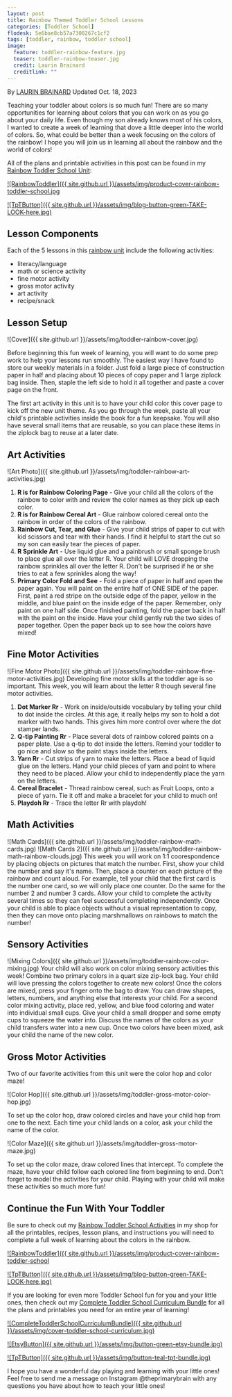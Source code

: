 ```yaml
---
layout: post
title: Rainbow Themed Toddler School Lessons
categories: [Toddler School]
flodesk: 5e6bae8cb57a7300267c1cf2
tags: [toddler, rainbow, toddler school]
image:
  feature: toddler-rainbow-feature.jpg
  teaser: toddler-rainbow-teaser.jpg
  credit: Laurin Brainard
  creditlink: ""
---
```

By [LAURIN BRAINARD](https://theprimarybrain.com/menu/about/) Updated Oct. 18, 2023

Teaching your toddler about colors is so much fun! There are so many opportunities for learning about colors that you can work on as you go about your daily life. Even though my son already knows most of his colors, I wanted to create a week of learning that dove a little deeper into the world of colors. So, what could be better than a week focusing on the colors of the rainbow! I hope you will join us in learning all about the rainbow and the world of colors!

All of the plans and printable activities in this post can be found in my [Rainbow Toddler School Unit](https://www.teacherspayteachers.com/Product/Rainbow-Toddler-Activities-Preschool-Curriculum-Theme-and-Lesson-Plans-4058381?utm_source=PB%20Blog&utm_campaign=Rainbow%20Toddler%20School%20Unit):

[![RainbowToddler]({{ site.github.url }}/assets/img/product-cover-rainbow-toddler-school.jpg](https://www.teacherspayteachers.com/Product/Rainbow-Toddler-Activities-Preschool-Curriculum-Theme-and-Lesson-Plans-4058381?utm_source=PB%20Blog&utm_campaign=Rainbow%20Toddler%20School%20Unit)


[![TpTButton]({{ site.github.url }}/assets/img/blog-button-green-TAKE-LOOK-here.jpg)](https://www.teacherspayteachers.com/Product/Rainbow-Toddler-Activities-Preschool-Curriculum-Theme-and-Lesson-Plans-4058381?utm_source=PB%20Blog&utm_campaign=Rainbow%20Toddler%20School%20Unit)

## Lesson Components
Each of the 5 lessons in this [rainbow unit](https://www.teacherspayteachers.com/Product/Rainbow-Toddler-Activities-Preschool-Curriculum-Theme-and-Lesson-Plans-4058381?utm_source=PB%20Blog&utm_campaign=Rainbow%20Toddler%20School%20Unit) include the following activities:
- literacy/language
- math or science activity
- fine motor activity
- gross motor activity
- art activity
- recipe/snack

## Lesson Setup
![Cover]({{ site.github.url }}/assets/img/toddler-rainbow-cover.jpg)

Before beginning this fun week of learning, you will want to do some prep work to help your lessons run smoothly. The easiest way I have found to store our weekly materials in a folder. Just fold a large piece of construction paper in half and placing about 10 pieces of copy paper and 1 large ziplock bag inside. Then, staple the left side to hold it all together and paste a cover page on the front. 

The first art activity in this unit is to have your child color this cover page to kick off the new unit theme. As you go through the week, paste all your child's printable activities inside the book for a fun keepsake. You will also have several small items that are reusable, so you can place these items in the ziplock bag to reuse at a later date. 

## Art Activities

![Art Photo]({{ site.github.url }}/assets/img/toddler-rainbow-art-activities.jpg)

1. **R is for Rainbow Coloring Page** - Give your child all the colors of the rainbow to color with and review the color names as they pick up each color. 
2. **R is for Rainbow Cereal Art** - Glue rainbow colored cereal onto the rainbow in order of the colors of the rainbow.
3. **Rainbow Cut, Tear, and Glue** - Give your child strips of paper to cut with kid scissors and tear with their hands. I find it helpful to start the cut so my son can easily tear the pieces of paper.
4. **R Sprinkle Art** - Use liquid glue and a painbrush or small sponge brush to place glue all over the letter R. Your child will LOVE dropping the rainbow sprinkles all over the letter R. Don't be surprised if he or she tries to eat a few sprinkles along the way!
5. **Primary Color Fold and See** - Fold a piece of paper in half and open the paper again. You will paint on the entire half of ONE SIDE of the paper. First, paint a red stripe on the outside edge of the paper, yellow in the middle, and blue paint on the inside edge of the paper. Remember, only paint on one half side. Once finished painting, fold the paper back in half with the paint on the inside. Have your child gently rub the two sides of paper together. Open the paper back up to see how the colors have mixed!

## Fine Motor Activities
![Fine Motor Photo]({{ site.github.url }}/assets/img/toddler-rainbow-fine-motor-activities.jpg)
Developing fine motor skills at the toddler age is so important. This week, you will learn about the letter R though several fine motor activities. 
1. **Dot Marker Rr** - Work on inside/outside vocabulary by telling your child to dot inside the circles. At this age, it really helps my son to hold a dot marker with two hands. This gives him more control over where the dot stamper lands. 
2. **Q-tip Painting Rr** - Place several dots of rainbow colored paints on a paper plate. Use a q-tip to dot inside the letters. Remind your toddler to go nice and slow so the paint stays inside the letters.
3. **Yarn Rr** - Cut strips of yarn to make the letters. Place a bead of liquid glue on the letters. Hand your child pieces of yarn and point to where they need to be placed. Allow your child to independently place the yarn on the letters. 
4. **Cereal Bracelet** - Thread rainbow cereal, such as Fruit Loops, onto a piece of yarn. Tie it off and make a bracelet for your child to much on!
5. **Playdoh Rr** - Trace the letter Rr with playdoh! 

## Math Activities
![Math Cards]({{ site.github.url }}/assets/img/toddler-rainbow-math-cards.jpg)
![Math Cards 2]({{ site.github.url }}/assets/img/toddler-rainbow-math-rainbow-clouds.jpg)
This week you will work on 1:1 coorespondence by placing objects on pictures that match the number. First, show your child the number and say it's name. Then, place a counter on each picture of the rainbow and count aloud. For example, tell your child that the first card is the number one card, so we will only place one counter. Do the same for the number 2 and number 3 cards. Allow your child to complete the activity several times so they can feel successful completing independently. Once your child is able to place objects without a visual representation to copy, then they can move onto placing marshmallows on rainbows to match the number!

## Sensory Activities
![Mixing Colors]({{ site.github.url }}/assets/img/toddler-rainbow-color-mixing.jpg)
Your child will also work on color mixing sensory activities this week! Combine two primary colors in a quart size zip-lock bag. Your child will love pressing the colors together to create new colors! Once the colors are mixed, press your finger onto the bag to draw. You can draw shapes, letters, numbers, and anything else that interests your child. For a second color mixing activity, place red, yellow, and blue food coloring and water into individual small cups. Give your child a small dropper and some empty cups to squeeze the water into. Discuss the names of the colors as your child transfers water into a new cup. Once two colors have been mixed, ask your child the name of the new color.

## Gross Motor Activities
Two of our favorite activities from this unit were the color hop and color maze!

![Color Hop]({{ site.github.url }}/assets/img/toddler-gross-motor-color-hop.jpg)

To set up the color hop, draw colored circles and have your child hop from one to the next. Each time your child lands on a color, ask your child the name of the color. 

![Color Maze]({{ site.github.url }}/assets/img/toddler-gross-motor-maze.jpg)

To set up the color maze, draw colored lines that intercept. To complete the maze, have your child follow each colored line from beginning to end. Don't forget to model the activities for your child. Playing with your child will make these activities so much more fun!

## Continue the Fun With Your Toddler
Be sure to check out my [Rainbow Toddler School Activities](https://www.teacherspayteachers.com/Product/Rainbow-Toddler-Activities-Preschool-Curriculum-Theme-and-Lesson-Plans-4058381?utm_source=PB%20Blog&utm_campaign=Rainbow%20Toddler%20School%20Unit) in my shop for all the printables, recipes, lesson plans, and instructions you will need to complete a full week of learning about the colors in the rainbow.

[![RainbowToddler]({{ site.github.url }}/assets/img/product-cover-rainbow-toddler-school](https://www.teacherspayteachers.com/Product/Rainbow-Toddler-Activities-Preschool-Curriculum-Theme-and-Lesson-Plans-4058381?utm_source=PB%20Blog&utm_campaign=Rainbow%20Toddler%20School%20Unit)


[![TpTButton]({{ site.github.url }}/assets/img/blog-button-green-TAKE-LOOK-here.jpg)](https://www.teacherspayteachers.com/Product/Rainbow-Toddler-Activities-Preschool-Curriculum-Theme-and-Lesson-Plans-4058381?utm_source=PB%20Blog&utm_campaign=Rainbow%20Toddler%20School%20Unit)

If you are looking for even more Toddler School fun for you and your little ones, then check out my [Complete Toddler School Curriculum Bundle](https://www.teacherspayteachers.com/Product/The-Complete-Toddler-School-Curriculum-Preschool-Activities-Lesson-Plans-9277137?st=d4f10691f6220ae963d64a0926662e73&utm_source=PB%20BLOG&utm_campaign=Complete%20Toddler%20Bundle%20TextLink) for all the plans and printables you need for an entire year of learning!

[![CompleteToddlerSchoolCurriculumBundle]({{ site.github.url }}/assets/img/cover-toddler-school-curriculum.jpg)](https://www.teacherspayteachers.com/Product/The-Complete-Toddler-School-Curriculum-Preschool-Activities-Lesson-Plans-9277137?st=d4f10691f6220ae963d64a0926662e73&utm_source=PB%20BLOG&utm_campaign=Complete%20Toddler%20Bundle%20Cover)

[![EtsyButton]({{ site.github.url }}/assets/img/button-green-etsy-bundle.jpg)](https://theprimarybrain.etsy.com/listing/1575955240)

[![TpTButton]({{ site.github.url }}/assets/img/button-teal-tpt-bundle.jpg)](https://www.teacherspayteachers.com/Product/The-Complete-Toddler-School-Curriculum-Preschool-Activities-Lesson-Plans-9277137?st=d4f10691f6220ae963d64a0926662e73&utm_source=PB%20BLOG&utm_campaign=Complete%20Toddler%20Bundle%20Button)

I hope you have a wonderful day playing and learning with your little ones! Feel free to send me a message on Instagram @theprimarybrain with any questions you have about how to teach your little ones!